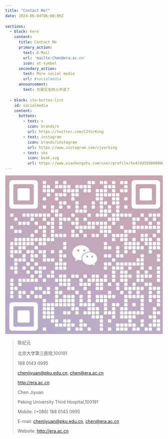 ```yaml
---
title: "Contact Me!"
date: 2024-06-04T06:00:00Z  

sections:
  - block: hero
    content:
      title: Contact Me
      primary_action:
        text: E-Mail
        url: 'mailto:Chen@era.ac.cn'
        icon: at-symbol
      secondary_action:
        text: More social media
        url: #socialmedia
      announcement:
        text: 也是实名网上冲浪了

  - block: cta-button-list
    id: socialmedia
    content:
      buttons:
        - text: x
          icon: brands/x
          url: https://twitter.com/CJYorKing
        - text: instagram
          icon: brands/instagram
          url: https://www.instagram.com/cjyorking
        - text: xhs
          icon: book.svg
          url: https://www.xiaohongshu.com/user/profile/5e47dd35000000000100875a
---
```

![Wechat](QRcode.jpg)


>陈纪元
>
>北京大学第三医院,100191
>
>188 0143 0995
>
>chenjiyuan@pku.edu.cn, chen@era.ac.cn
>
>http://era.ac.cn
>
>
>
>Chen Jiyuan
>
>Peking University Third Hospital,100191 
>
>Mobile: (+086) 188 0143 0995
>
>E-mail: chenjiyuan@pku.edu.cn, chen@era.ac.cn
>
>Website: http://era.ac.cn
